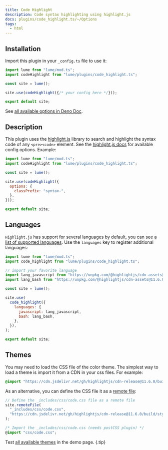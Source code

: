```yaml
---
title: Code Highlight
description: Code syntax highlighting using highlight.js
docs: plugins/code_highlight.ts/~/Options
tags:
  - html
---
```


## Installation

Import this plugin in your `_config.ts` file to use it:

```js
import lume from "lume/mod.ts";
import codeHighlight from "lume/plugins/code_highlight.ts";

const site = lume();

site.use(codeHighlight({/* your config here */}));

export default site;
```

See
[all available options in Deno Doc](https://doc.deno.land/https/deno.land/x/lume/plugins/code_highlight.ts/~/Options).

## Description

This plugin uses the [highlight.js](https://highlightjs.org/) library to search
and highlight the syntax code of any `<pre><code>` element. See the
[highlight.js docs](https://highlightjs.readthedocs.io/en/latest/api.html#configure)
for available config options. Example:

```js
import lume from "lume/mod.ts";
import codeHighlight from "lume/plugins/code_highlight.ts";

const site = lume();

site.use(codeHighlight({
  options: {
    classPrefix: "syntax-",
  },
}));

export default site;
```

## Languages

`Highlight.js` has support for several languages by default, you can see
[a list of supported languages](https://github.com/highlightjs/highlight.js/blob/main/SUPPORTED_LANGUAGES.md).
Use the `languages` key to register additional languages:

```js
import lume from "lume/mod.ts";
import code_highlight from "lume/plugins/code_highlight.ts";

// import your favorite language
import lang_javascript from "https://unpkg.com/@highlightjs/cdn-assets@11.6.0/es/languages/javascript.min.js";
import lang_bash from "https://unpkg.com/@highlightjs/cdn-assets@11.6.0/es/languages/bash.min.js";

const site = lume();

site.use(
  code_highlight({
    languages: {
      javascript: lang_javascript,
      bash: lang_bash,
    },
  }),
);

export default site;
```

## Themes

You may need to load the CSS file of the color theme. The simplest way to load a
theme is import it from a CDN in your css files. For example:

```css
@import "https://cdn.jsdelivr.net/gh/highlightjs/cdn-release@11.6.0/build/styles/github.min.css";
```

As an alternative, you can define the CSS file it as a
[remote file](../docs/core/remote-files.md):

```ts
// Define the _includes/css/code.css file as a remote file
site.remoteFile(
  "_includes/css/code.css",
  "https://cdn.jsdelivr.net/gh/highlightjs/cdn-release@11.6.0/build/styles/github.min.css",
);
```

```ts
/* Import the _includes/css/code.css (needs postCSS plugin) */
@import "css/code.css";
```

Test [all available themes](https://highlightjs.org/static/demo/) in the demo
page. {.tip}
